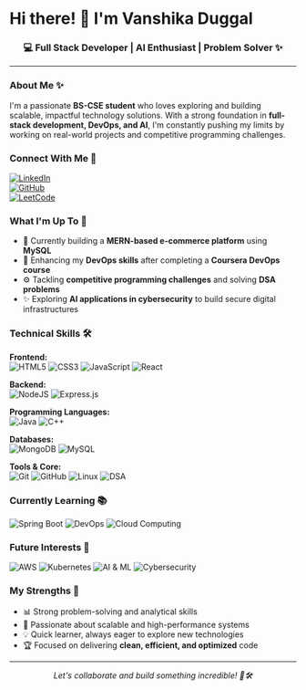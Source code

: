 # Hi there! 👋 I'm Vanshika Duggal


<div align="center">
  <h3>💻 Full Stack Developer | AI Enthusiast | Problem Solver ✨</h3>
</div>

---

### About Me ✨

I'm a passionate **BS-CSE student** who loves exploring and building scalable, impactful technology solutions. With a strong foundation in **full-stack development, DevOps, and AI**, I'm constantly pushing my limits by working on real-world projects and competitive programming challenges.

### Connect With Me 🤝

[![LinkedIn](https://img.shields.io/badge/linkedin-%230077B5.svg?style=for-the-badge&logo=linkedin&logoColor=white)](https://www.linkedin.com/in/vanshika-duggal)  
[![GitHub](https://img.shields.io/badge/GitHub-%23121011.svg?style=for-the-badge&logo=github&logoColor=white)](https://github.com/Vanshikaduggal)  
[![LeetCode](https://img.shields.io/badge/LeetCode-000000?style=for-the-badge&logo=LeetCode&logoColor=#d16c06)](https://leetcode.com/u/vanshikaduggal13/)  


### What I'm Up To 🎯

- 🌱 Currently building a **MERN-based e-commerce platform** using **MySQL**
- 🔧 Enhancing my **DevOps skills** after completing a **Coursera DevOps course**
- ⚙️ Tackling **competitive programming challenges** and solving **DSA problems**
- ✨ Exploring **AI applications in cybersecurity** to build secure digital infrastructures

### Technical Skills 🛠️

**Frontend:**  
![HTML5](https://img.shields.io/badge/html5-%23E34F26.svg?style=for-the-badge&logo=html5&logoColor=white)
![CSS3](https://img.shields.io/badge/css3-%231572B6.svg?style=for-the-badge&logo=css3&logoColor=white)
![JavaScript](https://img.shields.io/badge/javascript-%23323330.svg?style=for-the-badge&logo=javascript&logoColor=%23F7DF1E)
![React](https://img.shields.io/badge/react-%2320232a.svg?style=for-the-badge&logo=react&logoColor=%2361DAFB)

**Backend:**  
![NodeJS](https://img.shields.io/badge/node.js-6DA55F?style=for-the-badge&logo=node.js&logoColor=white)
![Express.js](https://img.shields.io/badge/express.js-%23404d59.svg?style=for-the-badge&logo=express&logoColor=%2361DAFB)

**Programming Languages:**  
![Java](https://img.shields.io/badge/java-%23ED8B00.svg?style=for-the-badge&logo=java&logoColor=white)
![C++](https://img.shields.io/badge/c++-%2300599C.svg?style=for-the-badge&logo=c%2B%2B&logoColor=white)

**Databases:**  
![MongoDB](https://img.shields.io/badge/MongoDB-%234ea94b.svg?style=for-the-badge&logo=mongodb&logoColor=white)
![MySQL](https://img.shields.io/badge/mysql-%2300f.svg?style=for-the-badge&logo=mysql&logoColor=white)

**Tools & Core:**  
![Git](https://img.shields.io/badge/git-%23F05033.svg?style=for-the-badge&logo=git&logoColor=white)
![GitHub](https://img.shields.io/badge/github-%23121011.svg?style=for-the-badge&logo=github&logoColor=white)
![Linux](https://img.shields.io/badge/Linux-%23FCC624.svg?style=for-the-badge&logo=linux&logoColor=black)
![DSA](https://img.shields.io/badge/DSA-%234EA94B.svg?style=for-the-badge&logo=codeforces&logoColor=white)

### Currently Learning 📚

![Spring Boot](https://img.shields.io/badge/spring-%236DB33F.svg?style=for-the-badge&logo=spring&logoColor=white)
![DevOps](https://img.shields.io/badge/DevOps-%23326CE5.svg?style=for-the-badge&logo=azure-devops&logoColor=white)
![Cloud Computing](https://img.shields.io/badge/Cloud_Computing-%2300A1E4.svg?style=for-the-badge&logo=google-cloud&logoColor=white)

### Future Interests 🔮

![AWS](https://img.shields.io/badge/AWS-%23FF9900.svg?style=for-the-badge&logo=amazon-aws&logoColor=white)
![Kubernetes](https://img.shields.io/badge/Kubernetes-%23326CE5.svg?style=for-the-badge&logo=kubernetes&logoColor=white)
![AI & ML](https://img.shields.io/badge/AI%2FML-%23FF4C4C.svg?style=for-the-badge&logo=python&logoColor=white)
![Cybersecurity](https://img.shields.io/badge/Cybersecurity-%23008080.svg?style=for-the-badge&logo=hackthebox&logoColor=white)

### My Strengths 🌟

- 📊 Strong problem-solving and analytical skills
- 🚀 Passionate about scalable and high-performance systems
- 💡 Quick learner, always eager to explore new technologies
- 🏆 Focused on delivering **clean, efficient, and optimized** code

---

<div align="center">
  <i>Let's collaborate and build something incredible! 🤝🛠️</i>
</div>

